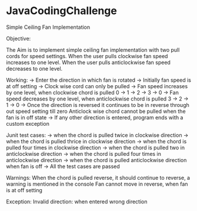 # JavaCodingChallenge
Simple Ceiling Fan Implementation

Objective:

The Aim is to implement simple ceiling fan implementation with two pull cords for speed settings. 
When the user pulls clockwise fan speed increases to one level. When the user pulls anticlockwise fan speed decreases to one level.

Working:
-> Enter the direction in which fan is rotated
-> Initially fan speed is at off setting
-> Clock wise cord can only be pulled
-> Fan speed increases by one level, when clockwise chord is pulled
   0 -> 1 -> 2 -> 3 -> 0
-> Fan speed decreases by one level, when anticlockwise chord is pulled 
   3 -> 2 -> 1 -> 0
-> Once the direction is reversed it continues to be in reverse through out speed setting till zero
   Anticlock wise chord cannot be pulled when the fan is in off state
-> If any other direction is entered, program ends with a custom exception

Junit test cases:
-> when the chord is pulled twice in clockwise direction
-> when the chord is pulled thrice in clockwise direction
-> when the chord is pulled four times in clockwise direction
-> when the chord is pulled two in anticlockwise direction
-> when the chord is pulled four times in anticlockwise direction
-> when the chord is pulled anticlockwise direction when fan is off
-> All the test cases are passed

Warnings:
When the chord is pulled reverse, it should continue to reverse, a warning is mentioned in the console
Fan cannot move in reverse, when fan is at off setting

Exception:
Invalid direction: when entered wrong direction
